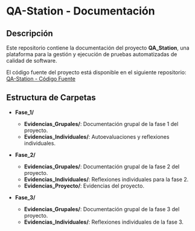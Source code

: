 # QA-Station - Documentación

## Descripción

Este repositorio contiene la documentación del proyecto **QA_Station**, una plataforma para la gestión y ejecución de pruebas automatizadas de calidad de software.

El código fuente del proyecto está disponible en el siguiente repositorio: [QA-Station - Código Fuente](https://github.com/DiegoGieminiani/QA_STATION.git)

## Estructura de Carpetas

* **Fase_1/**
    * **Evidencias_Grupales/**: Documentación grupal de la fase 1 del proyecto.
    * **Evidencias_Individuales/**: Autoevaluaciones y reflexiones individuales.

* **Fase_2/**
    * **Evidencias_Grupales/**: Documentación grupal de la fase 2 del proyecto.
    * **Evidencias_Individuales/**: Reflexiones individuales para la fase 2.
    * **Evidencias_Proyecto/**: Evidencias del proyecto.

* **Fase_3/**
    * **Evidencias_Grupales/**: Documentación grupal de la fase 3 del proyecto.
    * **Evidencias_Individuales/**: Reflexiones individuales de la fase 3.
